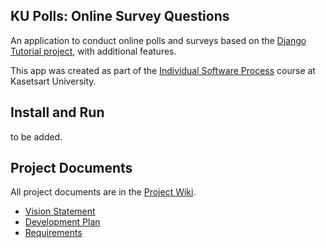 ## KU Polls: Online Survey Questions 

An application to conduct online polls and surveys based
on the [Django Tutorial project][django-tutorial], with
additional features.

This app was created as part of the [Individual Software Process](
https://cpske.github.io/ISP) course at Kasetsart University.

## Install and Run

to be added.

## Project Documents

All project documents are in the [Project Wiki](../../wiki/Home).

- [Vision Statement](../../wiki/Vision%20Statement)
- [Development Plan](../../wiki/Development%20Plan)
- [Requirements](../../wiki/Requirements)

[django-tutorial]: TODO-write-the-django-tutorial-URL-here

